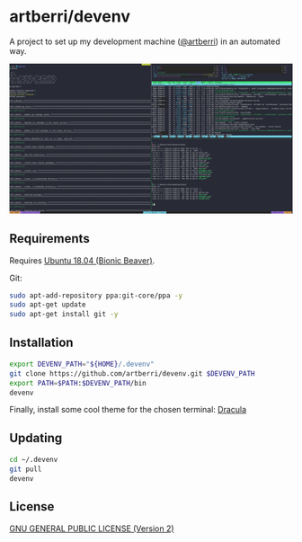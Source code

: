 # artberri/devenv

A project to set up my development machine ([@artberri](https://github.com/artberri)) in an automated way.

![Screenshot of the shell](screenshot.png)

## Requirements

Requires [Ubuntu 18.04 (Bionic Beaver)](http://releases.ubuntu.com/18.04/).

Git:

```bash
sudo apt-add-repository ppa:git-core/ppa -y
sudo apt-get update
sudo apt-get install git -y
```

## Installation

```bash
export DEVENV_PATH="${HOME}/.devenv"
git clone https://github.com/artberri/devenv.git $DEVENV_PATH
export PATH=$PATH:$DEVENV_PATH/bin
devenv
```

Finally, install some cool theme for the chosen terminal: [Dracula](https://draculatheme.com)

## Updating

``` bash
cd ~/.devenv
git pull
devenv
```

## License

[GNU GENERAL PUBLIC LICENSE (Version 2)](LICENSE)
